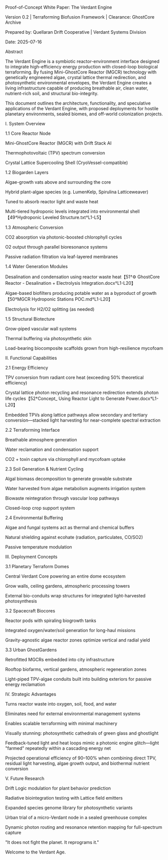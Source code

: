 Proof-of-Concept White Paper: The Verdant Engine

Version 0.2 | Terraforming Biofusion Framework | Clearance: GhostCore Archive

Prepared by: Quellaran Drift Cooperative | Verdant Systems Division

Date: 2025-07-16

Abstract

The Verdant Engine is a symbiotic reactor-environment interface designed to integrate high-efficiency energy production with closed-loop biological terraforming. By fusing Mini-GhostCore Reactor (MGCR) technology with genetically engineered algae, crystal lattice thermal redirection, and photosynthetic environmental envelopes, the Verdant Engine creates a living infrastructure capable of producing breathable air, clean water, nutrient-rich soil, and structural bio-integrity.

This document outlines the architecture, functionality, and speculative applications of the Verdant Engine, with proposed deployments for hostile planetary environments, sealed biomes, and off-world colonization projects.

I. System Overview

1.1 Core Reactor Node

Mini-GhostCore Reactor (MGCR) with Drift Stack AI

Thermophotovoltaic (TPV) spectrum conversion

Crystal Lattice Supercooling Shell (CryoVessel-compatible)

1.2 Biogarden Layers

Algae-growth vats above and surrounding the core

Hybrid plant-algae species (e.g. LumenKelp, Spirulina Latticeweaver)

Tuned to absorb reactor light and waste heat

Multi-tiered hydroponic levels integrated into environmental shell【49†Hydroponic Leveled Structure.txt†L1-L5】

1.3 Atmospheric Conversion

CO2 absorption via photonic-boosted chlorophyll cycles

O2 output through parallel bioresonance systems

Passive radiation filtration via leaf-layered membranes

1.4 Water Generation Modules

Desalination and condensation using reactor waste heat【51†⚙️ GhostCore Reactor - Desalination + Electrolysis Integration.docx†L1-L20】

Algae-based biofilters producing potable water as a byproduct of growth【50†MGCR Hydroponic Stations POC.md†L1-L20】

Electrolysis for H2/O2 splitting (as needed)

1.5 Structural Biotecture

Grow-piped vascular wall systems

Thermal buffering via photosynthetic skin

Load-bearing biocomposite scaffolds grown from high-resilience mycofoam

II. Functional Capabilities

2.1 Energy Efficiency

TPV conversion from radiant core heat (exceeding 50% theoretical efficiency)

Crystal lattice photon recycling and resonance redirection extends photon life cycles【52†Concept_ Using Reactor Light to Generate Power.docx†L1-L20】

Embedded TPVs along lattice pathways allow secondary and tertiary conversion—stacked light harvesting for near-complete spectral extraction

2.2 Terraforming Interface

Breathable atmosphere generation

Water reclamation and condensation support

CO2 + toxin capture via chlorophyll and mycofoam uptake

2.3 Soil Generation & Nutrient Cycling

Algal biomass decomposition to generate growable substrate

Water harvested from algae metabolism augments irrigation system

Biowaste reintegration through vascular loop pathways

Closed-loop crop support system

2.4 Environmental Buffering

Algae and fungal systems act as thermal and chemical buffers

Natural shielding against ecohate (radiation, particulates, CO/SO2)

Passive temperature modulation

III. Deployment Concepts

3.1 Planetary Terraform Domes

Central Verdant Core powering an entire dome ecosystem

Grow walls, ceiling gardens, atmospheric processing towers

External bio-conduits wrap structures for integrated light-harvested photosynthesis

3.2 Spacecraft Biocores

Reactor pods with spiraling biogrowth tanks

Integrated oxygen/water/soil generation for long-haul missions

Gravity-agnostic algae reactor zones optimize vertical and radial yield

3.3 Urban GhostGardens

Retrofitted MGCRs embedded into city infrastructure

Rooftop biofarms, vertical gardens, atmospheric regeneration zones

Light-piped TPV-algae conduits built into building exteriors for passive energy reclamation

IV. Strategic Advantages

Turns reactor waste into oxygen, soil, food, and water

Eliminates need for external environmental management systems

Enables scalable terraforming with minimal machinery

Visually stunning: photosynthetic cathedrals of green glass and ghostlight

Feedback-tuned light and heat loops mimic a photonic engine glitch—light "farmed" repeatedly within a cascading energy net

Projected operational efficiency of 90–100% when combining direct TPV, residual light harvesting, algae growth output, and biothermal nutrient conversion

V. Future Research

Drift Logic modulation for plant behavior prediction

Radiative biointegration testing with Lattice field emitters

Expanded species genome library for photosynthetic variants

Urban trial of a micro-Verdant node in a sealed greenhouse complex

Dynamic photon routing and resonance retention mapping for full-spectrum capture

"It does not fight the planet. It reprograms it."

Welcome to the Verdant Age.